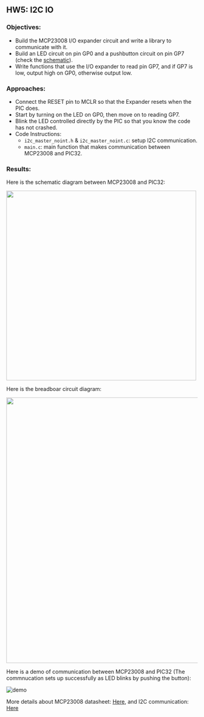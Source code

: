 ## HW5: I2C IO
### Objectives:
* Build the MCP23008 I/O expander circuit and write a library to communicate with it.
* Build an LED circuit on pin GP0 and a pushbutton circuit on pin GP7 (check the [schematic](#results)).
* Write functions that use the I/O expander to read pin GP7, and if GP7 is low, output high on GP0, otherwise output low.

### Approaches:
* Connect the RESET pin to MCLR so that the Expander resets when the PIC does.
* Start by turning on the LED on GP0, then move on to reading GP7.
* Blink the LED controlled directly by the PIC so that you know the code has not crashed.
* Code Instructions:
  - `i2c_master_noint.h` & `i2c_master_noint.c`: setup I2C communication.
  - `main.c`: main function that makes communication between MCP23008 and PIC32. 

### Results:

Here is the schematic diagram between MCP23008 and PIC32:

<img src="https://github.com/meng1994412/ChenyangMeng_ME433_2018/blob/master/HW5/Results/SchematicDiagram.JPG" width="500">

Here is the breadboar circuit diagram:

<img src="https://github.com/meng1994412/ChenyangMeng_ME433_2018/blob/master/HW5/Results/CircuitDiagram.JPG" width="700">

Here is a demo of communication between MCP23008 and PIC32 (The commnucation sets up successfully as LED blinks by pushing the button):

![demo](https://github.com/meng1994412/ChenyangMeng_ME433_2018/blob/master/HW5/Results/hw5demo.gif)

More details about MCP23008 datasheet: [Here](https://github.com/meng1994412/ChenyangMeng_ME433_2018/blob/master/HW5/Results/MCP23008DataSheet.pdf), and I2C communication: [Here](https://github.com/meng1994412/ChenyangMeng_ME433_2018/blob/master/HW5/Results/i2cDataSheet.pdf)
